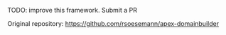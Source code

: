 TODO: improve this framework. Submit a PR

Original repository: https://github.com/rsoesemann/apex-domainbuilder
